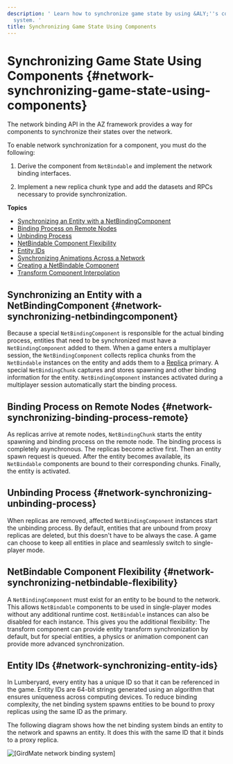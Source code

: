 ```yaml
---
description: ' Learn how to synchronize game state by using &ALY;''s component entity
  system. '
title: Synchronizing Game State Using Components
---
```

# Synchronizing Game State Using Components {#network-synchronizing-game-state-using-components}

The network binding API in the AZ framework provides a way for components to synchronize their states over the network\.

To enable network synchronization for a component, you must do the following:

1. Derive the component from `NetBindable` and implement the network binding interfaces\.

1. Implement a new replica chunk type and add the datasets and RPCs necessary to provide synchronization\.

**Topics**
+ [Synchronizing an Entity with a NetBindingComponent](#network-synchronizing-netbindingcomponent)
+ [Binding Process on Remote Nodes](#network-synchronizing-binding-process-remote)
+ [Unbinding Process](#network-synchronizing-unbinding-process)
+ [NetBindable Component Flexibility](#network-synchronizing-netbindable-flexibility)
+ [Entity IDs](#network-synchronizing-entity-ids)
+ [Synchronizing Animations Across a Network](/docs/userguide/networking/synchronizing-animation.md)
+ [Creating a NetBindable Component](/docs/userguide/networking/replicas-binding.md)
+ [Transform Component Interpolation](/docs/userguide/networking/transform-component-interpolation.md)

## Synchronizing an Entity with a NetBindingComponent {#network-synchronizing-netbindingcomponent}

Because a special `NetBindingComponent` is responsible for the actual binding process, entities that need to be synchronized must have a `NetBindingComponent` added to them\. When a game enters a multiplayer session, the `NetBindingComponent` collects replica chunks from the `NetBindable` instances on the entity and adds them to a [Replica](/docs/userguide/networking/replicas-replica.md) primary\. A special `NetBindingChunk` captures and stores spawning and other binding information for the entity\. `NetBindingComponent` instances activated during a multiplayer session automatically start the binding process\.

## Binding Process on Remote Nodes {#network-synchronizing-binding-process-remote}

As replicas arrive at remote nodes, `NetBindingChunk` starts the entity spawning and binding process on the remote node\. The binding process is completely asynchronous\. The replicas become active first\. Then an entity spawn request is queued\. After the entity becomes available, its `NetBindable` components are bound to their corresponding chunks\. Finally, the entity is activated\.

## Unbinding Process {#network-synchronizing-unbinding-process}

When replicas are removed, affected `NetBindingComponent` instances start the unbinding process\. By default, entities that are unbound from proxy replicas are deleted, but this doesn't have to be always the case\. A game can choose to keep all entities in place and seamlessly switch to single\-player mode\.

## NetBindable Component Flexibility {#network-synchronizing-netbindable-flexibility}

A `NetBindingComponent` must exist for an entity to be bound to the network\. This allows `NetBindable` components to be used in single\-player modes without any additional runtime cost\. `NetBindable` instances can also be disabled for each instance\. This gives you the additional flexibility: The transform component can provide entity transform synchronization by default, but for special entities, a physics or animation component can provide more advanced synchronization\.

## Entity IDs {#network-synchronizing-entity-ids}

In Lumberyard, every entity has a unique ID so that it can be referenced in the game\. Entity IDs are 64\-bit strings generated using an algorithm that ensures uniqueness across computing devices\. To reduce binding complexity, the net binding system spawns entities to be bound to proxy replicas using the same ID as the primary\.

The following diagram shows how the net binding system binds an entity to the network and spawns an entity\. It does this with the same ID that it binds to a proxy replica\.

![\[GirdMate network binding system\]](/images/userguide/networking/net-binding-system.png)